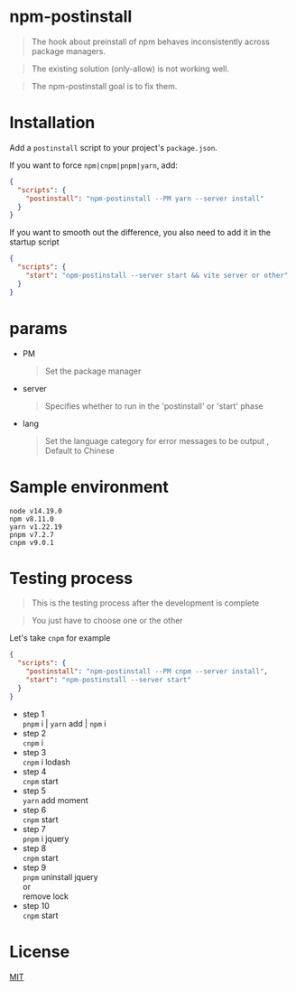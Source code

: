 # npm-postinstall
> The hook about preinstall of npm behaves inconsistently across package managers. 

> The existing solution (only-allow) is not working well.  

> The npm-postinstall goal is to fix them. 
# Installation
Add a `postinstall` script to your project's `package.json`.  

If you want to force `npm|cnpm|pnpm|yarn`, add:  

```json
{
  "scripts": {
    "postinstall": "npm-postinstall --PM yarn --server install"
  }
}
```

If you want to smooth out the difference, you also need to add it in the startup script
```json
{
  "scripts": {
    "start": "npm-postinstall --server start && vite server or other"
  }
}
```

# params
* PM
  > Set the package manager
* server
  > Specifies whether to run in the 'postinstall' or 'start' phase
* lang
  > Set the language category for error messages to be output , Default to Chinese

# Sample environment
`node v14.19.0`  
`npm v8.11.0`  
`yarn v1.22.19`  
`pnpm v7.2.7`  
`cnpm v9.0.1`

# Testing process
> This is the testing process after the development is complete

> You just have to choose one or the other

Let's take `cnpm` for example

```json
{
  "scripts": {
    "postinstall": "npm-postinstall --PM cnpm --server install",
    "start": "npm-postinstall --server start"
  }
}
```
* step 1  
  `pnpm` i | `yarn` add | `npm` i  
* step 2  
  `cnpm` i
* step 3  
  `cnpm` i lodash
* step 4  
  `cnpm` start
* step 5  
  `yarn` add moment
* step 6  
  `cnpm` start
* step 7  
  `pnpm` i jquery
* step 8  
  `cnpm` start
* step 9  
  `pnpm` uninstall jquery  
  or  
  remove lock
* step 10  
  `cnpm` start

# License
[MIT](LICENSE)